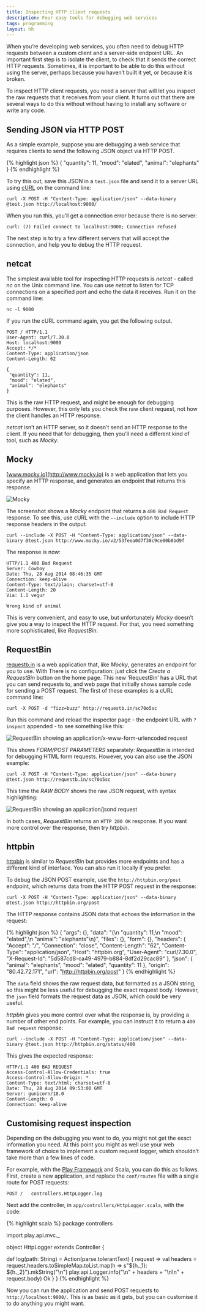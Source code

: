 ```yaml
---
title: Inspecting HTTP client requests
description: Four easy tools for debugging web services
tags: programming
layout: hh
---
```


When you’re developing web services, you often need to debug HTTP requests between a custom client and a server-side endpoint URL. An important first step is to isolate the client, to check that it sends the correct HTTP requests. Sometimes, it is important to be able to do this without using the server, perhaps because you haven’t built it yet, or because it is broken.

To inspect HTTP client requests, you need a server that will let you inspect the raw requests that it receives from your client. It turns out that there are several ways to do this without without having to install any software or write any code.

## Sending JSON via HTTP POST

As a simple example, suppose you are debugging a web service that requires clients to send the following JSON object via HTTP POST.

{% highlight json %}
{
 "quantity": 11,
 "mood": "elated",
 "animal": "elephants"
}
{% endhighlight %}

To try this out, save this JSON in a `test.json` file and send it to a server URL using [cURL](http://curl.haxx.se) on the command line:

	curl -X POST -H "Content-Type: application/json" --data-binary @test.json http://localhost:9000/

When you run this, you’ll get a connection error because there is no server:

	curl: (7) Failed connect to localhost:9000; Connection refused

The next step is to try a few different servers that will accept the connection, and help you to debug the HTTP request.


## netcat

The simplest available tool for inspecting HTTP requests is _netcat_ - called _nc_ on the Unix command line. You can use _netcat_ to listen for TCP connections on a specified port and echo the data it receives. Run it on the command line:

	nc -l 9000

If you run the cURL command again, you get the following output.

	POST / HTTP/1.1
	User-Agent: curl/7.30.0
	Host: localhost:9000
	Accept: */*
	Content-Type: application/json
	Content-Length: 62

	{
	 "quantity": 11,
	 "mood": "elated",
	 "animal": "elephants"
	}

This is the raw HTTP request, and might be enough for debugging purposes. However, this only lets you check the raw client request, not how the client handles an HTTP response.

_netcat_ isn’t an HTTP server, so it doesn’t send an HTTP response to the client. If you need that for debugging, then you’ll need a different kind of tool, such as _Mocky_.


## Mocky

[www.mocky.io](http://www.mocky.io) is a web application that lets you specify an HTTP response, and generates an endpoint that returns this response.

![Mocky](mocky.png)

The screenshot shows a _Mocky_ endpoint that returns a `400 Bad Request` response. To see this, use cURL with the `--include` option to include HTTP response headers in the output:

	curl --include -X POST -H "Content-Type: application/json" --data-binary @test.json http://www.mocky.io/v2/53feea0d7f38c9ce00b8bd9f

The response is now:

	HTTP/1.1 400 Bad Request
	Server: Cowboy
	Date: Thu, 28 Aug 2014 08:46:35 GMT
	Connection: keep-alive
	Content-Type: text/plain; charset=utf-8
	Content-Length: 20
	Via: 1.1 vegur

	Wrong kind of animal

This is very convenient, and easy to use, but unfortunately _Mocky_ doesn’t give you a way to inspect the HTTP request. For that, you need something more sophisticated, like _RequestBin_.


## RequestBin

[requestb.in](http://requestb.in/) is a web application that, like _Mocky_, generates an endpoint for you to use. With There is no configuration: just click the _Create a RequestBin_ button on the home page. This new ‘RequestBin’ has a URL that you can send requests to, and web page that initially shows sample code for sending a POST request. The first of these examples is a cURL command line:

	curl -X POST -d "fizz=buzz" http://requestb.in/sc70o5sc

Run this command and reload the inspector page - the endpoint URL with `?inspect` appended - to see something like this: 

![RequestBin showing an application/x-www-form-urlencoded request](requestbin-form.png)

This shows _FORM/POST PARAMETERS_ separately: _RequestBin_ is intended for debugging HTML form requests. However, you can also use the JSON example:

	curl -X POST -H "Content-Type: application/json" --data-binary @test.json http://requestb.in/sc70o5sc

This time the _RAW BODY_ shows the raw JSON request, with syntax highlighting:

![RequestBin showing an application/jsond request](requestbin-json.png)

In both cases, _RequestBin_ returns an `HTTP 200 OK` response. If you want more control over the response, then try _httpbin_.


## httpbin

[httpbin](http://httpbin.org) is similar to _RequestBin_ but provides more endpoints and has a different kind of interface. You can also run it locally if you prefer.

To debug the JSON POST example, use the `http://httpbin.org/post` endpoint, which returns data from the HTTP POST request in the response:

	curl -X POST -H "Content-Type: application/json" --data-binary @test.json http://httpbin.org/post

The HTTP response contains JSON data that echoes the information in the request:

{% highlight json %}
{
  "args": {}, 
  "data": "{\n \"quantity\": 11,\n \"mood\": \"elated\",\n \"animal\": \"elephants\"\n}", 
  "files": {}, 
  "form": {}, 
  "headers": {
    "Accept": "*/*", 
    "Connection": "close", 
    "Content-Length": "62", 
    "Content-Type": "application/json", 
    "Host": "httpbin.org", 
    "User-Agent": "curl/7.30.0", 
    "X-Request-Id": "5d587cd8-ca49-4979-b884-8df2d29cac89"
  }, 
  "json": {
    "animal": "elephants", 
    "mood": "elated", 
    "quantity": 11
  }, 
  "origin": "80.42.72.171", 
  "url": "http://httpbin.org/post"
}
{% endhighlight %}

The `data` field shows the raw request data, but formatted as a JSON string, so this might be less useful for debugging the exact request body. However, the `json` field formats the request data as JSON, which could be very useful.

_httpbin_ gives you more control over what the response is, by providing a number of other end points. For example, you can instruct it to return a `400 Bad request` response:

	curl --include -X POST -H "Content-Type: application/json" --data-binary @test.json http://httpbin.org/status/400

This gives the expected response:

	HTTP/1.1 400 BAD REQUEST
	Access-Control-Allow-Credentials: true
	Access-Control-Allow-Origin: *
	Content-Type: text/html; charset=utf-8
	Date: Thu, 28 Aug 2014 09:53:00 GMT
	Server: gunicorn/18.0
	Content-Length: 0
	Connection: keep-alive


## Customising request inspection

Depending on the debugging you want to do, you might not get the exact information you need. At this point you might as well use your web framework of choice to implement a custom request logger, which shouldn’t take more than a few lines of code.

For example, with the [Play Framework](https://playframework.com/) and Scala, you can do this as follows. First, create a new application, and replace the `conf/routes` file with a single route for POST requests:

	POST /   controllers.HttpLogger.log

Next add the controller, in `app/controllers/HttpLogger.scala`, with the code:

{% highlight scala %}
package controllers

import play.api.mvc._

object HttpLogger extends Controller {

  def log(path: String) = Action(parse.tolerantText) { request =>
    val headers = request.headers.toSimpleMap.toList.map(h => s"${h._1}: ${h._2}").mkString("\n")
    play.api.Logger.info("\n" + headers + "\n\n" + request.body)
    Ok
  }
}
{% endhighlight %}

Now you can run the application and send POST requests to `http://localhost:9000/`. This is as basic as it gets, but you can customise it to do anything you might want.
